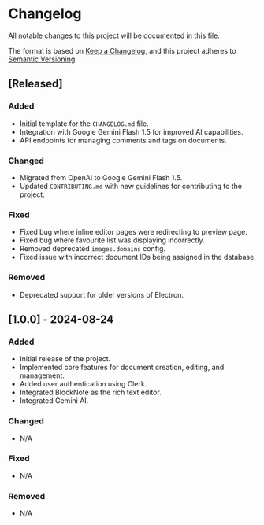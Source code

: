 # Changelog

All notable changes to this project will be documented in this file.

The format is based on [Keep a Changelog](https://keepachangelog.com/en/1.0.0/), and this project adheres to [Semantic Versioning](https://semver.org/spec/v2.0.0.html).

## [Released]

### Added
- Initial template for the `CHANGELOG.md` file.
- Integration with Google Gemini Flash 1.5 for improved AI capabilities.
- API endpoints for managing comments and tags on documents.

### Changed
- Migrated from OpenAI to Google Gemini Flash 1.5.
- Updated `CONTRIBUTING.md` with new guidelines for contributing to the project.

### Fixed
- Fixed bug where inline editor pages were redirecting to preview page.
- Fixed bug where favourite list was displaying incorrectly.
- Removed deprecated `images.domains` config.
- Fixed issue with incorrect document IDs being assigned in the database.

### Removed
- Deprecated support for older versions of Electron.

## [1.0.0] - 2024-08-24

### Added
- Initial release of the project.
- Implemented core features for document creation, editing, and management.
- Added user authentication using Clerk.
- Integrated BlockNote as the rich text editor.
- Integrated Gemini AI.

### Changed
- N/A

### Fixed
- N/A

### Removed
- N/A

